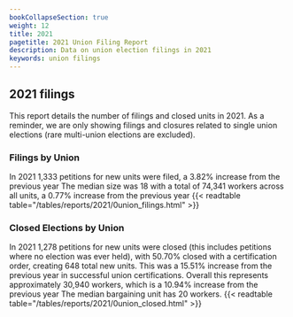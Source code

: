 ```yaml
---
bookCollapseSection: true
weight: 12
title: 2021
pagetitle: 2021 Union Filing Report
description: Data on union election filings in 2021
keywords: union filings
---
```


## 2021 filings

This report details the number of filings and closed units in 2021. As a reminder, we are only showing filings and closures related to single union elections (rare multi-union elections are excluded).

### Filings by Union
In 2021 1,333 petitions for new units were filed, a 3.82% increase from the previous year The median size was 18 with a total of 74,341 workers across all units, a 0.77% increase from the previous year
{{< readtable table="/tables/reports/2021/0union_filings.html" >}}

### Closed Elections by Union
In 2021 1,278 petitions for new units were closed (this includes petitions where no election was ever held), with 50.70% closed with a certification order, creating 648 total new units. This was a 15.51% increase from the previous year in successful union certifications. Overall this represents approximately 30,940 workers, which is a 10.94% increase from the previous year The median bargaining unit has 20 workers.
{{< readtable table="/tables/reports/2021/0union_closed.html" >}}

